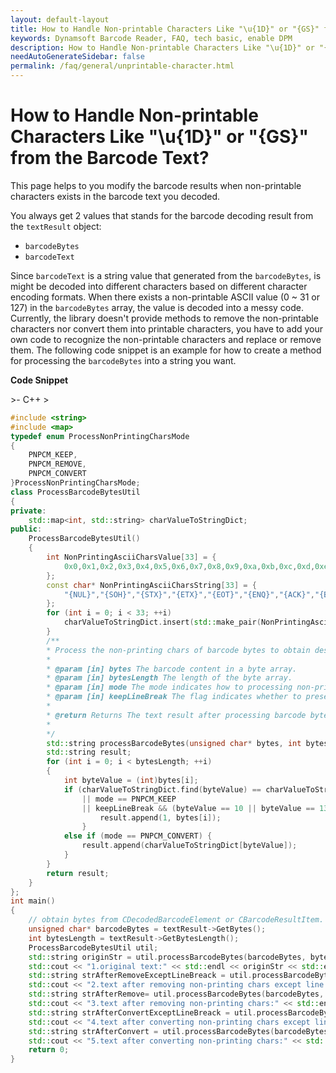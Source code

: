 ```yaml
---
layout: default-layout
title: How to Handle Non-printable Characters Like "\u{1D}" or "{GS}" from the Barcode Text?
keywords: Dynamsoft Barcode Reader, FAQ, tech basic, enable DPM
description: How to Handle Non-printable Characters Like "\u{1D}" or "{GS}" from the Barcode Text?
needAutoGenerateSidebar: false
permalink: /faq/general/unprintable-character.html
---
```


# How to Handle Non-printable Characters Like "\u{1D}" or "{GS}" from the Barcode Text?

This page helps to you modify the barcode results when non-printable characters exists in the barcode text you decoded.

You always get 2 values that stands for the barcode decoding result from the `textResult` object:

- `barcodeBytes`
- `barcodeText`

Since `barcodeText` is a string value that generated from the `barcodeBytes`, is might be decoded into different characters based on different character encoding formats. When there exists a non-printable ASCII value (0 ~ 31 or 127) in the `barcodeBytes` array, the value is decoded into a messy code. Currently, the library doesn't provide methods to remove the non-printable characters nor convert them into printable characters, you have to add your own code to recognize the non-printable characters and replace or remove them. The following code snippet is an example for how to create a method for processing the `barcodeBytes` into a string you want.

**Code Snippet**

<div class="sample-code-prefix template2"></div>
   >- C++
   >

>
```c++
#include <string>
#include <map>
typedef enum ProcessNonPrintingCharsMode
{
    PNPCM_KEEP,
    PNPCM_REMOVE,
    PNPCM_CONVERT
}ProcessNonPrintingCharsMode;
class ProcessBarcodeBytesUtil
{
private:
    std::map<int, std::string> charValueToStringDict;
public:
    ProcessBarcodeBytesUtil()
    {
        int NonPrintingAsciiCharsValue[33] = {
            0x0,0x1,0x2,0x3,0x4,0x5,0x6,0x7,0x8,0x9,0xa,0xb,0xc,0xd,0xe,0xf,0x10,0x11,0x12,0x13,0x14,0x15,0x16,0x17,0x18,0x19,0x1a,0x1b,0x1c,0x1d,0x1e,0x1f,0x7f
        };
        const char* NonPrintingAsciiCharsString[33] = {
            "{NUL}","{SOH}","{STX}","{ETX}","{EOT}","{ENQ}","{ACK}","{BEL}","{BS}","{HT}","{LF}","{VT}","{FF}","{CR}","{SO}","{SI}","{DLE}","{DC1}","{DC2}","{DC3}","{DC4}","{NAK}","{SYN}","{ETB}","{CAN}","{EM}","{SUB}","{ESC}","{FS}","{GS}","{RS}","{US}","{DEL}"
        };
        for (int i = 0; i < 33; ++i)
            charValueToStringDict.insert(std::make_pair(NonPrintingAsciiCharsValue[i], NonPrintingAsciiCharsString[i]));
        }
        /**
        * Process the non-printing chars of barcode bytes to obtain desired text.
        *
        * @param [in] bytes The barcode content in a byte array.
        * @param [in] bytesLength The length of the byte array.
        * @param [in] mode The mode indicates how to processing non-printing chars.
        * @param [in] keepLineBreak The flag indicates whether to preserve the original line breaks in the resulting text. It is only valid when mode is PNPCM_REMOVE or PNPCM_CONVERT.
        *
        * @return Returns The text result after processing barcode bytes.
        *
        */
        std::string processBarcodeBytes(unsigned char* bytes, int bytesLength, ProcessNonPrintingCharsMode mode, bool keepLineBreak = true) {
        std::string result;
        for (int i = 0; i < bytesLength; ++i)
        {
            int byteValue = (int)bytes[i];
            if (charValueToStringDict.find(byteValue) == charValueToStringDict.end()
                || mode == PNPCM_KEEP
                || keepLineBreak && (byteValue == 10 || byteValue == 13)) {
                    result.append(1, bytes[i]);
                }
            else if (mode == PNPCM_CONVERT) {
                result.append(charValueToStringDict[byteValue]);
            }
        }
        return result;
    }
};
int main()
{
    // obtain bytes from CDecodedBarcodeElement or CBarcodeResultItem.
    unsigned char* barcodeBytes = textResult->GetBytes();
    int bytesLength = textResult->GetBytesLength();
    ProcessBarcodeBytesUtil util;
    std::string originStr = util.processBarcodeBytes(barcodeBytes, bytesLength, PNPCM_KEEP);
    std::cout << "1.original text:" << std::endl << originStr << std::endl << std::endl;
    std::string strAfterRemoveExceptLineBreack = util.processBarcodeBytes(barcodeBytes, bytesLength, PNPCM_REMOVE);
    std::cout << "2.text after removing non-printing chars except line break:" << std::endl << strAfterRemoveExceptLineBreack << std::endl << std::endl;
    std::string strAfterRemove= util.processBarcodeBytes(barcodeBytes, bytesLength, PNPCM_REMOVE, false);
    std::cout << "3.text after removing non-printing chars:" << std::endl << strAfterRemove << std::endl << std::endl;
    std::string strAfterConvertExceptLineBreack = util.processBarcodeBytes(barcodeBytes, bytesLength, PNPCM_CONVERT);
    std::cout << "4.text after converting non-printing chars except line break:" << std::endl << strAfterConvertExceptLineBreack << std::endl << std::endl;
    std::string strAfterConvert = util.processBarcodeBytes(barcodeBytes, bytesLength, PNPCM_CONVERT, false);
    std::cout << "5.text after converting non-printing chars:" << std::endl << strAfterConvert << std::endl << std::endl;
    return 0;
}
```
